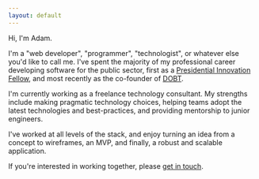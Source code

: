 ```yaml
---
layout: default
---
```


Hi, I'm Adam.

I'm a "web developer", "programmer", "technologist", or whatever else you'd like to call me. I've spent the majority of my professional career developing software for the public sector, first as a [Presidential Innovation Fellow](https://presidentialinnovationfellows.gov/), and most recently as the co-founder of [DOBT](https://www.dobt.co).

I'm currently working as a freelance technology consultant. My strengths include making pragmatic technology choices, helping teams adopt the latest technologies and best-practices, and providing mentorship to junior engineers.

I've worked at all levels of the stack, and enjoy turning an idea from a concept to wireframes, an MVP, and finally, a robust and scalable application.

If you're interested in working together, please [get in touch](mailto:ad(at)mbecker(dot)cc).
